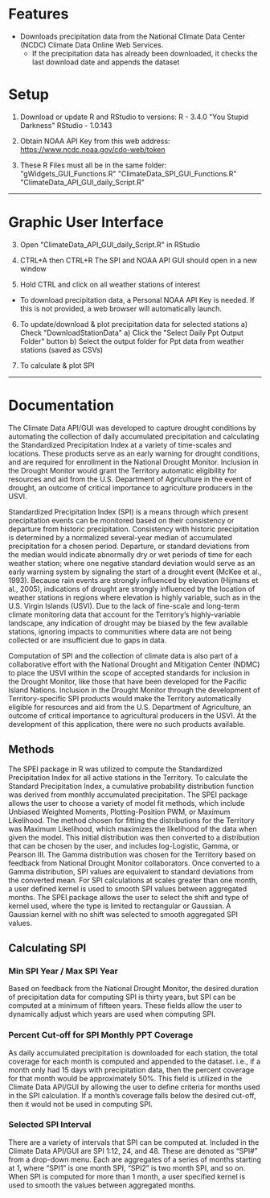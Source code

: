 # Features
* Downloads precipitation data from the National Climate Data Center (NCDC) Climate Data
  Online Web Services.
	* If the precipitation data has already been downloaded, it checks the last
	  download date and appends the dataset
# Setup
01) Download or update R and RStudio to versions:
	R - 3.4.0 "You Stupid Darkness"
    	RStudio - 1.0.143

02) Obtain NOAA API Key from this web address:
	https://www.ncdc.noaa.gov/cdo-web/token

03) These R Files must all be in the same folder:
	"gWidgets_GUI_Functions.R"
	"ClimateData_SPI_GUI_Functions.R"
	"ClimateData_API_GUI_daily_Script.R"

***********************************************************
# Graphic User Interface
03) Open "ClimateData_API_GUI_daily_Script.R" in RStudio

04) CTRL+A then CTRL+R
    The SPI and NOAA API GUI should open in a new window

05) Hold CTRL and click on all weather stations of interest

* To download precipitation data, a Personal NOAA API Key is needed. 
  If this is not provided, a web browser will automatically launch.

06) To update/download & plot precipitation data for selected stations
    	a) Check "DownloadStationData" 
	a) Click the "Select Daily Ppt Output Folder" button
	b) Select the output folder for Ppt data from weather stations 
	   (saved as CSVs)

08) To calculate & plot SPI 
***********************************************************
# Documentation
The Climate Data API/GUI was developed to capture drought conditions by automating the collection of daily accumulated precipitation and calculating the 
Standardized Precipitation Index at a variety of time-scales and locations. These products serve as an early warning for drought conditions, and are required 
for enrollment in the National Drought Monitor. Inclusion in the Drought Monitor would grant the Territory automatic eligibility for resources and aid from the 
U.S. Department of Agriculture in the event of drought, an outcome of critical importance to agriculture producers in the USVI.

Standardized Precipitation Index (SPI) is a means through which present precipitation events can be monitored based on their consistency or departure from historic 
precipitation. Consistency with historic precipitation is determined by a normalized several-year median of accumulated precipitation for a chosen period. Departure, 
or standard deviations from the median would indicate abnormally dry or wet periods of time for each weather station; where one negative standard deviation would serve 
as an early warning system by signaling the start of a drought event (McKee et al., 1993). Because rain events are strongly influenced by elevation (Hijmans et al., 2005), 
indications of drought are strongly influenced by the location of weather stations in regions where elevation is highly variable, such as in the U.S. Virgin Islands (USVI). 
Due to the lack of fine-scale and long-term climate monitoring data that account for the Territory’s highly-variable landscape, any indication of drought may be biased by 
the few available stations, ignoring impacts to communities where data are not being collected or are insufficient due to gaps in data.

Computation of SPI and the collection of climate data is also part of a collaborative effort with the National Drought and Mitigation Center (NDMC) to place the USVI within 
the scope of accepted standards for inclusion in the Drought Monitor, like those that have been developed for the Pacific Island Nations. Inclusion in the Drought Monitor 
through the development of Territory-specific SPI products would make the Territory automatically eligible for resources and aid from the U.S. Department of Agriculture, an 
outcome of critical importance to agricultural producers in the USVI. At the development of this application, there were no such products available.  

## Methods
The SPEI package in R was utilized to compute the Standardized Precipitation Index for all active stations in the Territory. To calculate the Standard Precipitation Index, 
a cumulative probability distribution function was derived from monthly accumulated precipitation. The SPEI package allows the user to choose a variety of model fit methods, 
which include Unbiased Weighted Moments, Plotting-Position PWM, or Maximum Likelihood. The method chosen for fitting the distributions for the Territory was Maximum Likelihood, 
which maximizes the likelihood of the data when given the model. This initial distribution was then converted to a distribution that can be chosen by the user, and includes 
log-Logistic, Gamma, or Pearson III. The Gamma distribution was chosen for the Territory based on feedback from National Drought Monitor collaborators. Once converted to a Gamma 
distribution, SPI values are equivalent to standard deviations from the converted mean.  For SPI calculations at scales greater than one month, a user defined kernel is used to 
smooth SPI values between aggregated months. The SPEI package allows the user to select the shift and type of kernel used, where the type is limited to rectangular or Gaussian. 
A Gaussian kernel with no shift was selected to smooth aggregated SPI values.

## Calculating SPI
### Min SPI Year / Max SPI Year
Based on feedback from the National Drought Monitor, the desired duration of precipitation data for computing SPI is thirty years, but SPI can be computed at a minimum of fifteen years. 
These fields allow the user to dynamically adjust which years are used when computing SPI. 
### Percent Cut-off for SPI Monthly PPT Coverage
As daily accumulated precipitation is downloaded for each station, the total coverage for each month is computed and appended to the dataset. i.e., if a month only had 15 days with 
precipitation data, then the percent coverage for that month would be approximately 50%. This field is utilized in the Climate Data API/GUI by allowing the user to define criteria for 
months used in the SPI calculation. If a month’s coverage falls below the desired cut-off, then it would not be used in computing SPI.
### Selected SPI Interval
There are a variety of intervals that SPI can be computed at. Included in the Climate Data API/GUI are SPI 1:12, 24, and 48. These are denoted as “SPI#” from a drop-down menu. Each 
are aggregates of a series of months starting at 1, where “SPI1” is one month SPI, “SPI2” is two month SPI, and so on. When SPI is computed for more than 1 month, a user specified kernel 
is used to smooth the values between aggregated months.   
